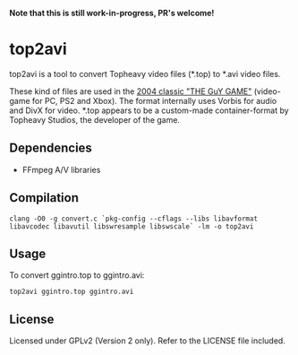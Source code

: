 **Note that this is still work-in-progress, PR's welcome!**

# top2avi

top2avi is a tool to convert Topheavy video files (*.top) to *.avi video files.

These kind of files are used in the [2004 classic "THE GuY GAME"](https://en.wikipedia.org/wiki/The_Guy_Game) (video-game for PC, PS2 and Xbox).
The format internally uses Vorbis for audio and DivX for video.
*.top appears to be a custom-made container-format by Topheavy Studios, the developer of the game.

## Dependencies

* FFmpeg A/V libraries

## Compilation

```
clang -O0 -g convert.c `pkg-config --cflags --libs libavformat libavcodec libavutil libswresample libswscale` -lm -o top2avi
```

## Usage

To convert ggintro.top to ggintro.avi:

```
top2avi ggintro.top ggintro.avi
```

## License

Licensed under GPLv2 (Version 2 only).
Refer to the LICENSE file included.
